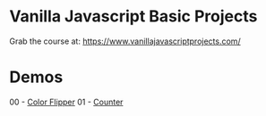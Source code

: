 # Vanilla Javascript Basic Projects

Grab the course at: https://www.vanillajavascriptprojects.com/


# Demos
00 - [Color Flipper](https://nervous-bohr-abe484.netlify.app)
01 - [Counter](https://thirsty-nobel-f30026.netlify.app/)

